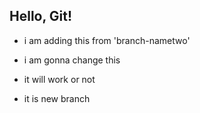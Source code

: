 ## Hello, Git!

- i am adding this from 'branch-nametwo'

- i am gonna change this

- it will work or not

- it is new branch